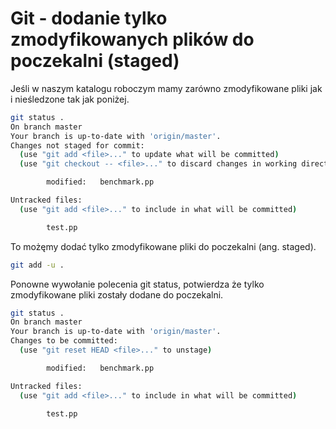 Git - dodanie tylko zmodyfikowanych plików do poczekalni (staged)
=================================================================

Jeśli w naszym katalogu roboczym mamy zarówno zmodyfikowane pliki jak i nieśledzone tak jak poniżej.

``` bash
git status .
On branch master
Your branch is up-to-date with 'origin/master'.
Changes not staged for commit:
  (use "git add <file>..." to update what will be committed)
  (use "git checkout -- <file>..." to discard changes in working directory)

        modified:   benchmark.pp

Untracked files:
  (use "git add <file>..." to include in what will be committed)

        test.pp
```

To możęmy dodać tylko zmodyfikowane pliki do poczekalni (ang. staged).

``` bash
git add -u .
```

Ponowne wywołanie polecenia git status, potwierdza że tylko zmodyfikowane pliki zostały dodane do poczekalni.

``` bash
git status .
On branch master
Your branch is up-to-date with 'origin/master'.
Changes to be committed:
  (use "git reset HEAD <file>..." to unstage)

        modified:   benchmark.pp

Untracked files:
  (use "git add <file>..." to include in what will be committed)

        test.pp
```